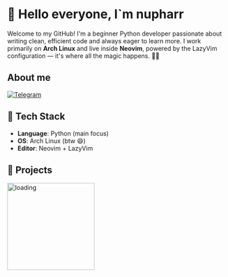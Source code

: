 # 👋 Hello everyone, **I`m nupharr**

Welcome to my GitHub! I'm a beginner Python developer passionate about writing clean, efficient code and always eager to learn more. I work primarily on **Arch Linux** and live inside **Neovim**, powered by the LazyVim configuration — it's where all the magic happens. 🧙‍♂️

## About me

[![Telegram](https://img.shields.io/badge/-Telegram-2CA5E0?style=flat&logo=telegram&logoColor=white)](https://t.me/nupharrr)

## 🧰 Tech Stack

- **Language**: Python (main focus)
- **OS**: Arch Linux (btw 😄)
- **Editor**: Neovim + LazyVim

## 📂 Projects

<img src="https://github.com/nupharr/nupharr/blob/main/assets/bouncing-circles.svg" alt="loading" width="200"/>
